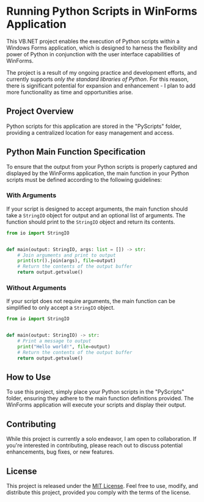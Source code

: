 # Running Python Scripts in WinForms Application

This VB.NET project enables the execution of Python scripts within a Windows Forms application, which is designed to
harness the flexibility and power of Python in conjunction with the user interface capabilities of WinForms.

The project is a result of my ongoing practice and development efforts, and currently supports _only the standard libraries 
of Python_. For this reason, there is significant potential for expansion and enhancement - I plan to add more functionality 
as time and opportunities arise.

## Project Overview

Python scripts for this application are stored in the "PyScripts" folder, providing a centralized location for 
easy management and access.

## Python Main Function Specification

To ensure that the output from your Python scripts is properly captured and displayed by the WinForms application, 
the main function in your Python scripts must be defined according to the following guidelines:

### With Arguments

If your script is designed to accept arguments, the main function should take a `StringIO` object for output and
an optional list of arguments. The function should print to the `StringIO` object and return its contents.

```python
from io import StringIO


def main(output: StringIO, args: list = []) -> str:
    # Join arguments and print to output
    print(str().join(args), file=output)
    # Return the contents of the output buffer
    return output.getvalue()
```

### Without Arguments

If your script does not require arguments, the main function can be simplified to only accept a `StringIO` object.

```python
from io import StringIO


def main(output: StringIO) -> str:
    # Print a message to output
    print("Hello world!", file=output)
    # Return the contents of the output buffer
    return output.getvalue()
```

## How to Use

To use this project, simply place your Python scripts in the "PyScripts" folder, ensuring they adhere to the 
main function definitions provided. The WinForms application will execute your scripts and display their output.

## Contributing

While this project is currently a solo endeavor, I am open to collaboration. If you're interested in contributing, 
please reach out to discuss potential enhancements, bug fixes, or new features.

## License

This project is released under the [MIT License](LICENSE). Feel free to use, modify, and distribute this project, 
provided you comply with the terms of the license.

